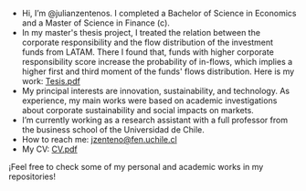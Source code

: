 - Hi, I’m @julianzentenos. I completed a Bachelor of Science in Economics and a Master of Science in Finance (c).
- In my master's thesis project, I treated the relation between the corporate responsibility and the flow distribution of the investment funds from LATAM.
  There I found that, funds with higher corporate responsibility score increase the probability of in-flows, which implies a higher first and third moment of the funds' flows distribution. Here is my work: [Tesis.pdf](https://github.com/user-attachments/files/16113348/Tesis_MgFinFT_Zenteno_J.pdf)
- My principal interests are innovation, sustainability, and technology. As experience, my main works were based on academic investigations about corporate sustainability and social impacts on markets.
- I’m currently working as a research assistant with a full professor from the business school of the Universidad de Chile.
- How to reach me: jzenteno@fen.uchile.cl
- My CV: [CV.pdf](https://github.com/user-attachments/files/16113179/CV.pdf)

¡Feel free to check some of my personal and academic works in my repositories!
